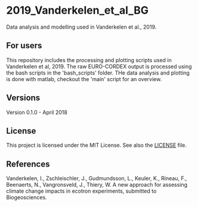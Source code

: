 # 2019_Vanderkelen_et_al_BG

Data analysis and modelling used in Vanderkelen et al., 2019. 


## For users
This repository includes the processing and plotting scripts used in Vanderkelen et al, 2019. 
The raw EURO-CORDEX output is processed using the bash scripts in the 'bash_scripts' folder. 
THe data analysis and plotting is done with matlab, checkout the 'main' script for an overview. 

## Versions
Version 0.1.0 - April 2018  

## License
This project is licensed under the MIT License. See also the 
[LICENSE](./LICENSE.md) 
file.

## References
Vanderkelen, I., Zschleischler, J., Gudmundsson, L., Keuler, K., Rineau, F., Beenaerts, N., Vangronsveld, J., Thiery, W. A new approach for assessing climate change impacts in ecotron experiments, submitted to Biogeosciences.    

